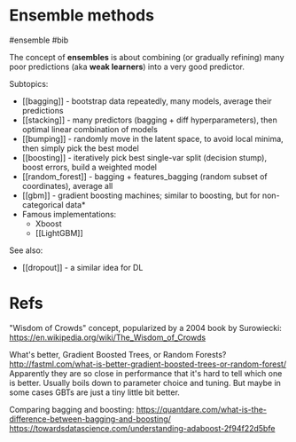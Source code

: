 # Ensemble methods

#ensemble #bib


The concept of **ensembles** is about combining (or gradually refining) many poor predictions (aka **weak learners**) into a very good predictor.

Subtopics:
* [[bagging]] - bootstrap data repeatedly, many models, average their predictions
* [[stacking]] - many predictors (bagging + diff hyperparameters), then optimal linear combination of models
* [[bumping]] - randomly move in the latent space, to avoid local minima, then simply pick the best model
* [[boosting]] -  iteratively pick best single-var split (decision stump), boost errors, build a weighted model
* [[random_forest]] - bagging + features_bagging (random subset of coordinates), average all
* [[gbm]] - gradient boosting machines; similar to boosting, but for non-categorical data* 
* Famous implementations:
    * Xboost
    * [[LightGBM]]

See also:
* [[dropout]] - a similar idea for DL

# Refs

"Wisdom of Crowds" concept, popularized by a 2004 book by Surowiecki:
https://en.wikipedia.org/wiki/The_Wisdom_of_Crowds

What's better, Gradient Boosted Trees, or Random Forests?
http://fastml.com/what-is-better-gradient-boosted-trees-or-random-forest/
Apparently they are so close in performance that it's hard to tell which one is better. Usually boils down to parameter choice and tuning. But maybe in some cases GBTs are just a tiny little bit better.

Comparing bagging and boosting:
https://quantdare.com/what-is-the-difference-between-bagging-and-boosting/
https://towardsdatascience.com/understanding-adaboost-2f94f22d5bfe